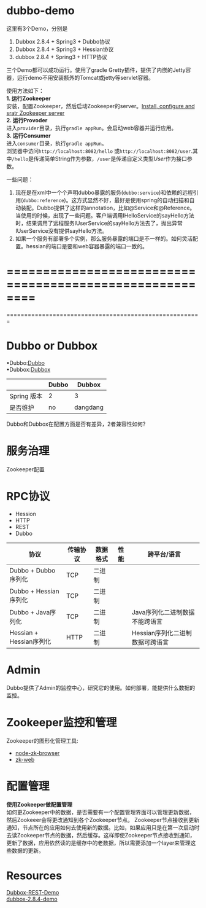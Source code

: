 # dubbo-demo

这里有3个Demo，分别是    
1. Dubbox 2.8.4 + Spring3 + Dubbo协议    
2. Dubbox 2.8.4 + Spring3 + Hessian协议    
3. dubbox 2.8.4 + Spring3 + HTTP协议    

三个Demo都可以成功运行。使用了gradle Gretty插件，提供了内嵌的Jetty容器，运行demo不用安装额外的Tomcat或jetty等servlet容器。

使用方法如下：    
**1. 运行Zookeeper**    
安装，配置Zookeeper，然后启动Zookeeper的server。[Install, configure and sratr Zookeeper server](https://github.com/Leo-Lei/blog/blob/master/source/_posts/zookeeper.md)    
**2. 运行Provoder**    
进入`provider`目录，执行`gradle appRun`。会启动web容器并运行应用。    
**3. 运行Consumer**    
进入`consumer`目录，执行`gradle appRun`。    
浏览器中访问`http://localhost:8082/hello` 或`http://localhost:8082/user`.其中`/hello`是传递简单String作为参数，`/user`是传递自定义类型*User*作为接口参数。


一些问题：    
1. 现在是在xml中一个个声明dubbo暴露的服务(`dubbo:service`)和依赖的远程引用(`dubbo:reference`)。这方式显然不好，最好是使用spring的自动扫描和自动装配。Dubbo提供了这样的annotation，比如@Service和@Reference。当使用的时候，出现了一些问题。客户端调用IHelloService的sayHello方法时，结果调用了远程服务IUserService的sayHello方法去了，抛出异常IUserService没有提供sayHello方法。    
2. 如果一个服务有部署多个实例，那么服务暴露的端口是不一样的。如何灵活配置。hessian的端口是要和web容器暴露的端口一致的。    


========================================================
========================================================
=======================================================
# Dubbo or Dubbox
•Dubbo:[Dubbo](http://dubbo.io/)               
•Dubbox:[Dubbox](https://github.com/dangdangdotcom/dubbox)

|              |       Dubbo       |       Dubbox      |
| ------------ | ----------------- | ----------------- |
| Spring 版本  | 2                 | 3                 |
| 是否维护     | no                | dangdang          |

Dubbo和Dubbox在配置方面是否有差异，2者兼容性如何?

# 服务治理
Zookeeper配置

# RPC协议
* Hession
* HTTP
* REST
* Dubbo

|           协议            |   传输协议 |  数据格式    |        性能       |             跨平台/语言            |
| ------------------------- | ---------- | ------------ | ----------------- | ---------------------------------- |
| Dubbo + Dubbo序列化       |  TCP       |   二进制     |                   |                                    |
| Dubbo + Hessian序列化     |  TCP       |   二进制     |                   |                                    |
| Dubbo + Java序列化        |  TCP       |   二进制     |                   | Java序列化二进制数据不能跨语言     |                             
| Hessian + Hessian序列化   |  HTTP      |   二进制     |                   | Hessian序列化二进制数据可跨语言    |          

# Admin

Dubbo提供了Admin的监控中心，研究它的使用。如何部署，能提供什么数据的监控。

# Zookeeper监控和管理
Zookeeper的图形化管理工具:    
* [node-zk-browser](https://github.com/killme2008/node-zk-browser)    
* [zk-web](https://github.com/qiuxiafei/zk-web)    

# 配置管理

**使用Zookeeper做配置管理**    
如何更Zookeeper中的数据，是否需要有一个配置管理界面可以管理更新数据，然后Zookeeer会将更改通知到各个Zookeeper节点。
Zookeeper节点接收到更新通知，节点所在的应用如何去使用新的数据。比如，如果应用只是在第一次启动时去读Zookeeper节点的数据，然后缓存。这样即使Zookeeper节点接收到通知，更新了数据，应用依然读的是缓存中的老数据，所以需要添加一个layer来管理这些数据的更新。 

# Resources      
[Dubbox-REST-Demo](http://dangdangdotcom.github.io/dubbox/rest.html)         
[dubbox-2.8.4-demo ](https://github.com/sxyx2008/dubbo-example)
